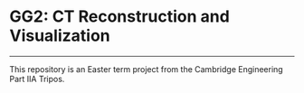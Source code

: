 # GG2: CT Reconstruction and Visualization

----

This repository is an Easter term project from the Cambridge Engineering Part IIA Tripos.